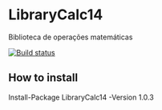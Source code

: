 # LibraryCalc14
Biblioteca de operações matemáticas

[![Build status](https://ci.appveyor.com/api/projects/status/kr3nm0ko23j48kp1/branch/master?svg=true)](https://ci.appveyor.com/project/ademilsonalmeida/librarycalc14/branch/master)

## How to install
Install-Package LibraryCalc14 -Version 1.0.3
